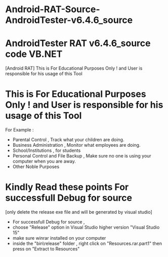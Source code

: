 # Android-RAT-Source-AndroidTester-v6.4.6_source
# AndroidTester RAT v6.4.6_source code VB.NET
 [Android RAT]
 This is For Educational Purposes Only ! and User is responsible for his usage of this Tool

# This is For Educational Purposes Only ! and User is responsible for his usage of this Tool

For Example : 
- Parental Control , Track what your children are doing.
- Business Administration , Monitor what employees are doing.
- School/Institutions , for students
- Personal Control and File Backup , Make sure no one is using your computer when you are away.
- Other Noble Purposes

# Kindly Read these points For successfull Debug for source
[only delete the release exe file and will be generated by visual studio]
- For successfull Debug for source ,
- choose "Release" option in Visual Studio higher version "Visual Studio 15"
- make sure winrar installed on your computer
- inside the "bin\release\" folder , right click on "Resources.rar.part1" then press on "Extract to Resources"
